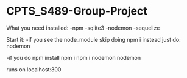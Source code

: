 # CPTS_S489-Group-Project
What you need installed: 
-npm 
-sqlite3 
-nodemon 
-sequelize 

Start it:
-if you see the node_module skip doing npm i 
instead just do: 
nodemon 

-if you do npm install 
npm i
npm i nodemon 
nodemon 

runs on localhost:300
